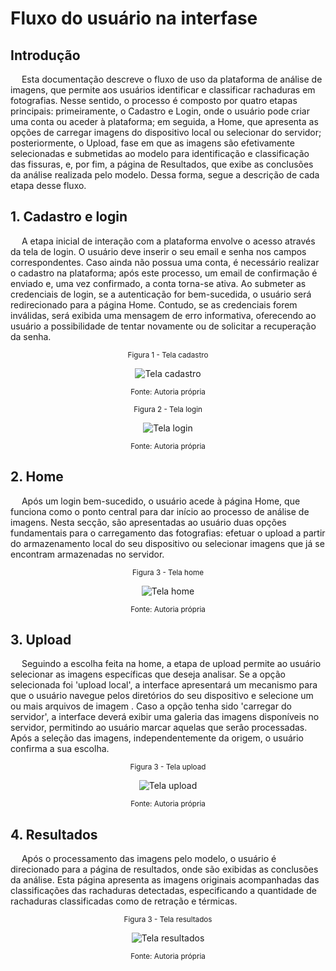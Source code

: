# Fluxo do usuário na interfase

## Introdução

&emsp; Esta documentação descreve o fluxo de uso da plataforma de análise de imagens, que permite aos usuários identificar e classificar rachaduras em fotografias. Nesse sentido, o processo é composto por quatro etapas principais: primeiramente, o Cadastro e Login, onde o usuário pode criar uma conta ou aceder à plataforma; em seguida, a Home, que apresenta as opções de carregar imagens do dispositivo local ou selecionar do servidor; posteriormente, o Upload, fase em que as imagens são efetivamente selecionadas e submetidas ao modelo para identificação e classificação das fissuras, e, por fim, a página de Resultados, que exibe as conclusões da análise realizada pelo modelo. Dessa forma, segue a descrição de cada etapa desse fluxo.

## 1. Cadastro e login

&emsp; A etapa inicial de interação com a plataforma envolve o acesso através da tela de login. O usuário deve inserir o seu email e senha nos campos correspondentes. Caso ainda não possua uma conta, é necessário realizar o cadastro na plataforma; após este processo, um email de confirmação é enviado e, uma vez confirmado, a conta torna-se ativa. Ao submeter as credenciais de login, se a autenticação for bem-sucedida, o usuário será redirecionado para a página Home. Contudo, se as credenciais forem inválidas, será exibida uma mensagem de erro informativa, oferecendo ao usuário a possibilidade de tentar novamente ou de solicitar a recuperação da senha.

<div align="center" width="100%">

<sub>Figura 1 - Tela cadastro</sub>

![Tela cadastro](/img/telaCadastro.png)

<sup>Fonte: Autoria própria </sup>

</div>

<div align="center" width="100%">

<sub>Figura 2 - Tela login</sub>

![Tela login](/img/telaLogin.png)

<sup>Fonte: Autoria própria </sup>

</div>

## 2. Home

&emsp; Após um login bem-sucedido, o usuário acede à página Home, que funciona como o ponto central para dar início ao processo de análise de imagens. Nesta secção, são apresentadas ao usuário duas opções fundamentais para o carregamento das fotografias: efetuar o upload a partir do armazenamento local do seu dispositivo ou selecionar imagens que já se encontram armazenadas no servidor. 

<div align="center" width="100%">

<sub>Figura 3 - Tela home</sub>

![Tela home](/img/telaHome.png)

<sup>Fonte: Autoria própria </sup>

</div>

## 3. Upload

&emsp; Seguindo a escolha feita na home, a etapa de upload permite ao usuário selecionar as imagens específicas que deseja analisar. Se a opção selecionada foi 'upload local', a interface apresentará um mecanismo para que o usuário navegue pelos diretórios do seu dispositivo e selecione um ou mais arquivos de imagem . Caso a opção tenha sido 'carregar do servidor', a interface deverá exibir uma galeria das imagens disponíveis no servidor, permitindo ao usuário marcar aquelas que serão processadas. Após a seleção das imagens, independentemente da origem, o usuário confirma a sua escolha.

<div align="center" width="100%">

<sub>Figura 3 - Tela upload</sub>

![Tela upload](/img/telaUpload.png)

<sup>Fonte: Autoria própria </sup>

</div>

## 4. Resultados

&emsp; Após o processamento das imagens pelo modelo, o usuário é direcionado para a página de resultados, onde são exibidas as conclusões da análise. Esta página apresenta as imagens originais acompanhadas das classificações das rachaduras detectadas, especificando a quantidade de rachaduras classificadas como de retração e térmicas.

<div align="center" width="100%">

<sub>Figura 3 - Tela resultados</sub>

![Tela resultados](/img/telaResultados.png)

<sup>Fonte: Autoria própria </sup>

</div>